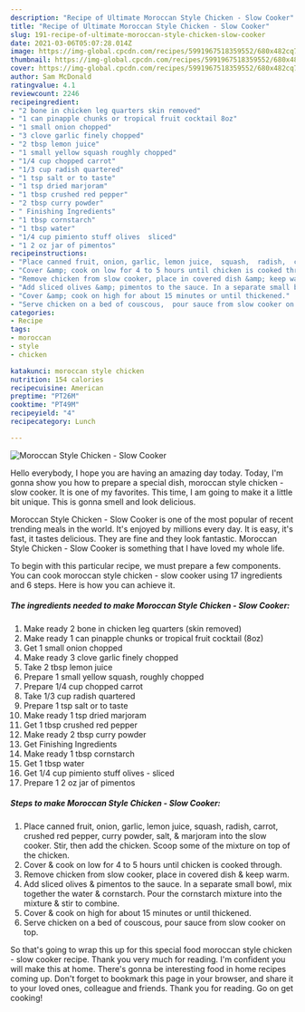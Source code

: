 ```yaml
---
description: "Recipe of Ultimate Moroccan Style Chicken - Slow Cooker"
title: "Recipe of Ultimate Moroccan Style Chicken - Slow Cooker"
slug: 191-recipe-of-ultimate-moroccan-style-chicken-slow-cooker
date: 2021-03-06T05:07:28.014Z
image: https://img-global.cpcdn.com/recipes/5991967518359552/680x482cq70/moroccan-style-chicken-slow-cooker-recipe-main-photo.jpg
thumbnail: https://img-global.cpcdn.com/recipes/5991967518359552/680x482cq70/moroccan-style-chicken-slow-cooker-recipe-main-photo.jpg
cover: https://img-global.cpcdn.com/recipes/5991967518359552/680x482cq70/moroccan-style-chicken-slow-cooker-recipe-main-photo.jpg
author: Sam McDonald
ratingvalue: 4.1
reviewcount: 2246
recipeingredient:
- "2 bone in chicken leg quarters skin removed"
- "1 can pinapple chunks or tropical fruit cocktail 8oz"
- "1 small onion chopped"
- "3 clove garlic finely chopped"
- "2 tbsp lemon juice"
- "1 small yellow squash roughly chopped"
- "1/4 cup chopped carrot"
- "1/3 cup radish quartered"
- "1 tsp salt or to taste"
- "1 tsp dried marjoram"
- "1 tbsp crushed red pepper"
- "2 tbsp curry powder"
- " Finishing Ingredients"
- "1 tbsp cornstarch"
- "1 tbsp water"
- "1/4 cup pimiento stuff olives  sliced"
- "1 2 oz jar of pimentos"
recipeinstructions:
- "Place canned fruit, onion, garlic, lemon juice,  squash,  radish,  carrot, crushed red pepper,  curry powder,  salt, &amp; marjoram into the slow cooker.  Stir, then add the chicken.  Scoop some of the mixture on top of the chicken."
- "Cover &amp; cook on low for 4 to 5 hours until chicken is cooked through."
- "Remove chicken from slow cooker, place in covered dish &amp; keep warm."
- "Add sliced olives &amp; pimentos to the sauce. In a separate small bowl,  mix together the water &amp; cornstarch.  Pour the cornstarch mixture into the mixture &amp; stir to combine."
- "Cover &amp; cook on high for about 15 minutes or until thickened."
- "Serve chicken on a bed of couscous,  pour sauce from slow cooker on top."
categories:
- Recipe
tags:
- moroccan
- style
- chicken

katakunci: moroccan style chicken 
nutrition: 154 calories
recipecuisine: American
preptime: "PT26M"
cooktime: "PT49M"
recipeyield: "4"
recipecategory: Lunch

---
```



![Moroccan Style Chicken - Slow Cooker](https://img-global.cpcdn.com/recipes/5991967518359552/680x482cq70/moroccan-style-chicken-slow-cooker-recipe-main-photo.jpg)

Hello everybody, I hope you are having an amazing day today. Today, I'm gonna show you how to prepare a special dish, moroccan style chicken - slow cooker. It is one of my favorites. This time, I am going to make it a little bit unique. This is gonna smell and look delicious.

Moroccan Style Chicken - Slow Cooker is one of the most popular of recent trending meals in the world. It's enjoyed by millions every day. It is easy, it's fast, it tastes delicious. They are fine and they look fantastic. Moroccan Style Chicken - Slow Cooker is something that I have loved my whole life.




To begin with this particular recipe, we must prepare a few components. You can cook moroccan style chicken - slow cooker using 17 ingredients and 6 steps. Here is how you can achieve it.

<!--inarticleads1-->

##### The ingredients needed to make Moroccan Style Chicken - Slow Cooker:

1. Make ready 2 bone in chicken leg quarters (skin removed)
1. Make ready 1 can pinapple chunks or tropical fruit cocktail (8oz)
1. Get 1 small onion chopped
1. Make ready 3 clove garlic finely chopped
1. Take 2 tbsp lemon juice
1. Prepare 1 small yellow squash, roughly chopped
1. Prepare 1/4 cup chopped carrot
1. Take 1/3 cup radish quartered
1. Prepare 1 tsp salt or to taste
1. Make ready 1 tsp dried marjoram
1. Get 1 tbsp crushed red pepper
1. Make ready 2 tbsp curry powder
1. Get  Finishing Ingredients
1. Make ready 1 tbsp cornstarch
1. Get 1 tbsp water
1. Get 1/4 cup pimiento stuff olives - sliced
1. Prepare 1 2 oz jar of pimentos




<!--inarticleads2-->

##### Steps to make Moroccan Style Chicken - Slow Cooker:

1. Place canned fruit, onion, garlic, lemon juice,  squash,  radish,  carrot, crushed red pepper,  curry powder,  salt, &amp; marjoram into the slow cooker.  Stir, then add the chicken.  Scoop some of the mixture on top of the chicken.
1. Cover &amp; cook on low for 4 to 5 hours until chicken is cooked through.
1. Remove chicken from slow cooker, place in covered dish &amp; keep warm.
1. Add sliced olives &amp; pimentos to the sauce. In a separate small bowl,  mix together the water &amp; cornstarch.  Pour the cornstarch mixture into the mixture &amp; stir to combine.
1. Cover &amp; cook on high for about 15 minutes or until thickened.
1. Serve chicken on a bed of couscous,  pour sauce from slow cooker on top.




So that's going to wrap this up for this special food moroccan style chicken - slow cooker recipe. Thank you very much for reading. I'm confident you will make this at home. There's gonna be interesting food in home recipes coming up. Don't forget to bookmark this page in your browser, and share it to your loved ones, colleague and friends. Thank you for reading. Go on get cooking!
